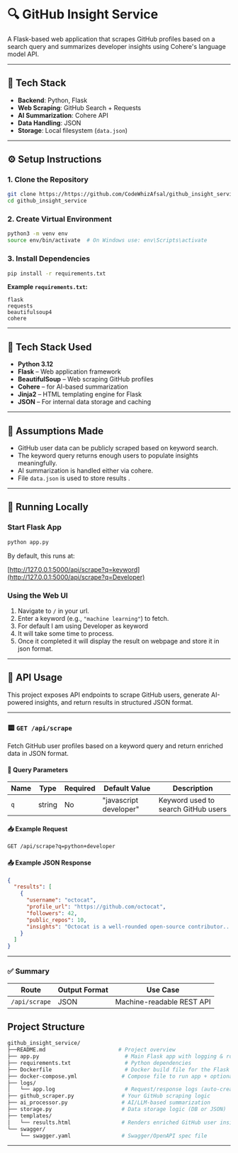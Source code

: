 # 🔍 GitHub Insight Service

A Flask-based web application that scrapes GitHub profiles based on a search query and summarizes developer insights using Cohere's language model API.

---

## 🔧 Tech Stack

- **Backend**: Python, Flask  
- **Web Scraping**: GitHub Search + Requests  
- **AI Summarization**: Cohere API   
- **Data Handling**: JSON  
- **Storage**: Local filesystem (`data.json`)  

---

## ⚙️ Setup Instructions

### 1. Clone the Repository

```bash
git clone https://https://github.com/CodeWhizAfsal/github_insight_service
cd github_insight_service
```
### 2. Create Virtual Environment
```bash
python3 -m venv env
source env/bin/activate  # On Windows use: env\Scripts\activate
```

### 3. Install Dependencies
```bash
pip install -r requirements.txt
```

**Example `requirements.txt`:**
```text
flask
requests
beautifulsoup4
cohere
```

---

## 🧰 Tech Stack Used

- **Python 3.12**
- **Flask** – Web application framework  
- **BeautifulSoup** – Web scraping GitHub profiles   
- **Cohere** –  for AI-based summarization  
- **Jinja2** – HTML templating engine for Flask  
- **JSON** – For internal data storage and caching  

---

## 🤔 Assumptions Made

- GitHub user data can be publicly scraped based on keyword search.
- The keyword query returns enough users to populate insights meaningfully.
- AI summarization is handled either via cohere.
- File `data.json` is used to  store results .

---

## 🚀 Running Locally

### Start Flask App
```bash
python app.py
```

By default, this runs at:

[http://127.0.0.1:5000/api/scrape?q=keyword](http://127.0.0.1:5000/api/scrape?q=Developer)

### Using the Web UI

1. Navigate to `/` in your url.
2. Enter a keyword (e.g., `"machine learning"`) to fetch.
3. For default I am using Developer as keyword
4. It will take some time to process.
5. Once it completed it will display the result on webpage and store it in json format.

---

## 📡 API Usage

This project exposes  API endpoints to scrape GitHub users, generate AI-powered insights, and return results in  structured JSON format.

---


### 🟨 `GET /api/scrape`

Fetch GitHub user profiles based on a keyword query and return enriched data in JSON format.

#### 🔧 Query Parameters

| Name | Type   | Required | Default Value         | Description                            |
|------|--------|----------|------------------------|----------------------------------------|
| `q`  | string | No       | "javascript developer" | Keyword used to search GitHub users    |

#### 📥 Example Request

```
GET /api/scrape?q=python+developer
```

#### 📤 Example JSON Response

```json
{
  "results": [
    {
      "username": "octocat",
      "profile_url": "https://github.com/octocat",
      "followers": 42,
      "public_repos": 10,
      "insights": "Octocat is a well-rounded open-source contributor..."
    }
  ]
}
```

---

### ✅ Summary

| Route         | Output Format | Use Case                     |
|---------------|----------------|------------------------------|
| `/api/scrape` | JSON           | Machine-readable REST API    |

## Project Structure





```bash
github_insight_service/
├──README.md                       # Project overview
├── app.py                           # Main Flask app with logging & routes
├── requirements.txt                 # Python dependencies
├── Dockerfile                       # Docker build file for the Flask app
├── docker-compose.yml              # Compose file to run app + optional DB
├── logs/
│   └── app.log                      # Request/response logs (auto-created)
├── github_scraper.py               # Your GitHub scraping logic
├── ai_processor.py                 # AI/LLM-based summarization
├── storage.py                      # Data storage logic (DB or JSON)
├── templates/
│   └── results.html                # Renders enriched GitHub user insights
└── swagger/
    └── swagger.yaml                # Swagger/OpenAPI spec file

```

---


